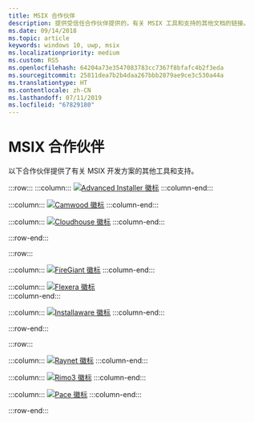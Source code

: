 ```yaml
---
title: MSIX 合作伙伴
description: 提供受信任合作伙伴提供的，有关 MSIX 工具和支持的其他文档的链接。
ms.date: 09/14/2018
ms.topic: article
keywords: windows 10, uwp, msix
ms.localizationpriority: medium
ms.custom: RS5
ms.openlocfilehash: 64204a73e3547083783cc7367f8bfafc4b2f3eda
ms.sourcegitcommit: 25811dea7b2b4daa267bbb2879ae9ce3c530a44a
ms.translationtype: HT
ms.contentlocale: zh-CN
ms.lasthandoff: 07/11/2019
ms.locfileid: "67829180"
---
```

# <a name="msix-partners"></a>MSIX 合作伙伴

以下合作伙伴提供了有关 MSIX 开发方案的其他工具和支持。

:::row:::
:::column:::
[![Advanced Installer 徽标](images/AdvancedInstaller_Logo.png)](https://www.advancedinstaller.com/desktop-bridge)
:::column-end:::

:::column:::
[![Camwood 徽标](images/Camwood_Logo_2.png)](http://camwood.com/windows-10/)
:::column-end:::

:::column:::
[![Cloudhouse 徽标](images/CloudHouse_Logo.png)](https://cloudhouse.com/msixpr)
:::column-end:::

:::row-end:::

:::row:::

:::column:::
[![FireGiant 徽标](images/FireGiant_Logo.png)](https://www.firegiant.com/r/msix/)
:::column-end:::

:::column:::
[![Flexera 徽标](images/Flexera_Logo.png)](https://www.flexera.com/company/news/press-releases/Flexera-Launches-Support-for-Microsofts-MSIX.html)    
:::column-end:::

:::column:::
[![Installaware 徽标](images/installAware_logo.png)](https://www.installaware.com/msix.htm)
:::column-end:::

:::row-end:::

:::row:::

:::column:::
[![Raynet 徽标](images/RayPackStudio_Logo_offset.png)](https://raynet.de/en/msix/)
:::column-end:::

:::column:::
[![Rimo3 徽标](images/Rimo3_Logo.png)](https://rimo3.com/activ/)
:::column-end:::

:::column:::
[![Pace 徽标](images/Pace_Logo.png)](https://pacesuite.com/convert-exe-to-msix/)
:::column-end:::

:::row-end:::


<!--
    :::column:::
     [![Apptimized logo](images/Apptimized_Logo.png)](https://www.apptimized.com/solutions/)  
    :::column-end:::
-->

<!--
    :::column:::
    [![Emco logo](images/EMCO_Software_Logo.png)](https://emcosoftware.com/msi-package-builder)
    :::column-end:::
-->
